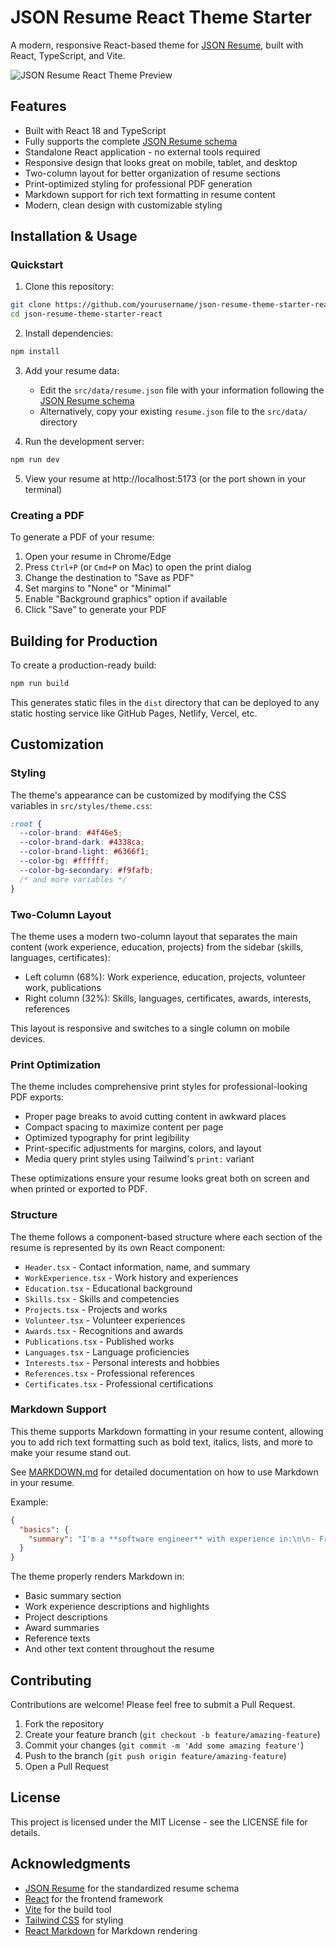 # JSON Resume React Theme Starter

A modern, responsive React-based theme for [JSON Resume](https://jsonresume.org/), built with React, TypeScript, and Vite.

![JSON Resume React Theme Preview](https://via.placeholder.com/800x400?text=JSON+Resume+React+Theme)

## Features

- Built with React 18 and TypeScript
- Fully supports the complete [JSON Resume schema](https://jsonresume.org/schema/)
- Standalone React application - no external tools required
- Responsive design that looks great on mobile, tablet, and desktop
- Two-column layout for better organization of resume sections
- Print-optimized styling for professional PDF generation
- Markdown support for rich text formatting in resume content
- Modern, clean design with customizable styling

## Installation & Usage

### Quickstart

1. Clone this repository:

```bash
git clone https://github.com/yourusername/json-resume-theme-starter-react.git
cd json-resume-theme-starter-react
```

2. Install dependencies:

```bash
npm install
```

3. Add your resume data:

   - Edit the `src/data/resume.json` file with your information following the [JSON Resume schema](https://jsonresume.org/schema/)
   - Alternatively, copy your existing `resume.json` file to the `src/data/` directory

4. Run the development server:

```bash
npm run dev
```

5. View your resume at http://localhost:5173 (or the port shown in your terminal)

### Creating a PDF

To generate a PDF of your resume:

1. Open your resume in Chrome/Edge
2. Press `Ctrl+P` (or `Cmd+P` on Mac) to open the print dialog
3. Change the destination to "Save as PDF"
4. Set margins to "None" or "Minimal"
5. Enable "Background graphics" option if available
6. Click "Save" to generate your PDF

## Building for Production

To create a production-ready build:

```bash
npm run build
```

This generates static files in the `dist` directory that can be deployed to any static hosting service like GitHub Pages, Netlify, Vercel, etc.

## Customization

### Styling

The theme's appearance can be customized by modifying the CSS variables in `src/styles/theme.css`:

```css
:root {
  --color-brand: #4f46e5;
  --color-brand-dark: #4338ca;
  --color-brand-light: #6366f1;
  --color-bg: #ffffff;
  --color-bg-secondary: #f9fafb;
  /* and more variables */
}
```

### Two-Column Layout

The theme uses a modern two-column layout that separates the main content (work experience, education, projects) from the sidebar (skills, languages, certificates):

- Left column (68%): Work experience, education, projects, volunteer work, publications
- Right column (32%): Skills, languages, certificates, awards, interests, references

This layout is responsive and switches to a single column on mobile devices.

### Print Optimization

The theme includes comprehensive print styles for professional-looking PDF exports:

- Proper page breaks to avoid cutting content in awkward places
- Compact spacing to maximize content per page
- Optimized typography for print legibility
- Print-specific adjustments for margins, colors, and layout
- Media query print styles using Tailwind's `print:` variant

These optimizations ensure your resume looks great both on screen and when printed or exported to PDF.

### Structure

The theme follows a component-based structure where each section of the resume is represented by its own React component:

- `Header.tsx` - Contact information, name, and summary
- `WorkExperience.tsx` - Work history and experiences
- `Education.tsx` - Educational background
- `Skills.tsx` - Skills and competencies
- `Projects.tsx` - Projects and works
- `Volunteer.tsx` - Volunteer experiences
- `Awards.tsx` - Recognitions and awards
- `Publications.tsx` - Published works
- `Languages.tsx` - Language proficiencies
- `Interests.tsx` - Personal interests and hobbies
- `References.tsx` - Professional references
- `Certificates.tsx` - Professional certifications

### Markdown Support

This theme supports Markdown formatting in your resume content, allowing you to add rich text formatting such as bold text, italics, lists, and more to make your resume stand out.

See [MARKDOWN.md](docs/MARKDOWN.md) for detailed documentation on how to use Markdown in your resume.

Example:

```json
{
  "basics": {
    "summary": "I'm a **software engineer** with experience in:\n\n- Frontend development\n- Backend systems\n- Cloud infrastructure"
  }
}
```

The theme properly renders Markdown in:

- Basic summary section
- Work experience descriptions and highlights
- Project descriptions
- Award summaries
- Reference texts
- And other text content throughout the resume

## Contributing

Contributions are welcome! Please feel free to submit a Pull Request.

1. Fork the repository
2. Create your feature branch (`git checkout -b feature/amazing-feature`)
3. Commit your changes (`git commit -m 'Add some amazing feature'`)
4. Push to the branch (`git push origin feature/amazing-feature`)
5. Open a Pull Request

## License

This project is licensed under the MIT License - see the LICENSE file for details.

## Acknowledgments

- [JSON Resume](https://jsonresume.org/) for the standardized resume schema
- [React](https://reactjs.org/) for the frontend framework
- [Vite](https://vitejs.dev/) for the build tool
- [Tailwind CSS](https://tailwindcss.com/) for styling
- [React Markdown](https://github.com/remarkjs/react-markdown) for Markdown rendering

